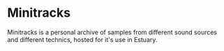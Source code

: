 # Minitracks

Minitracks is a personal archive of samples from different sound sources and different technics, hosted for it's use in Estuary.
